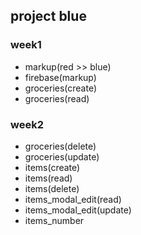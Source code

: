 ## project blue

### week1
* markup(red >> blue)
* firebase(markup)
* groceries(create)
* groceries(read)

### week2
* groceries(delete)
* groceries(update)
* items(create)
* items(read)
* items(delete)
* items_modal_edit(read)
* items_modal_edit(update)
* items_number
